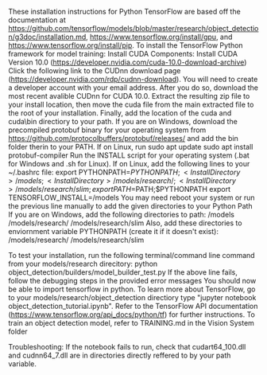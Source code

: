 These installation instructions for Python TensorFlow are based off the documentation at https://github.com/tensorflow/models/blob/master/research/object_detection/g3doc/installation.md, https://www.tensorflow.org/install/gpu, and https://www.tensorflow.org/install/pip.
To install the TensorFlow Python framework for model training:
Install CUDA Components:
  Install CUDA Version 10.0 (https://developer.nvidia.com/cuda-10.0-download-archive)
  Click the following link to the CUDnn download page (https://developer.nvidia.com/rdp/cudnn-download). You will need to create a developer account with your email address. After you do so, download the most recent avalible CUDnn for CUDA 10.0. Extract the resulting zip file to your install location, then move the cuda file from the main extracted file to the root of your installation. Finally, add the location of the cuda and cuda\bin directiory to your path. 
If you are on Windows, download the precompiled protobuf binary for your operating system from https://github.com/protocolbuffers/protobuf/releases/ and add the bin folder therin to your PATH.
If on Linux, run
  sudo apt update
  sudo apt install protobuf-compiler
Run the INSTALL script for your operating system (.bat for Windows and .sh for Linux).
If on Linux, add the following lines to your ~/.bashrc file:
  export PYTHONPATH=$PYTHONPATH;<Install Directory>/models;<Install Directory>/models/research/;<Install Directory>/models/research/slim;
  export PATH=$PATH;$PYTHONPATH
  export TENSORFLOW_INSTALL=<Absolute Path To Install Directory>/models
You may need reboot your system or run the previous line manually to add the given directories to your Python Path
If you are on Windows, add the following directories to path:
  <Install Directory>/models
  <Install Directory>/models/research/
  <Install Directory>/models/research/slim
Also, add these directories to enviornment variable PYTHONPATH (create it if it doesn't exist):
  <Install Directory>/models/research/
  <Install Directory>/models/research/slim

To test your installation, run the following terminal/command line command from your models/research direcitory:
  python object_detection/builders/model_builder_test.py
If the above line fails, follow the debugging steps in the provided error messages
You should now be able to import tensorflow in python. To learn more about TensorFlow, go to your models/research/object_detection directiory type "jupyter notebook object_detection_tutorial.ipynb". Refer to the TensorFlow API documentation (https://www.tensorflow.org/api_docs/python/tf) for further instructions.
To train an object detection model, refer to TRAINING.md in the Vision System folder

Troubleshooting:
  If the notebook fails to run, check that cudart64_100.dll and cudnn64_7.dll are in directories directly reffered to by your path variable.
